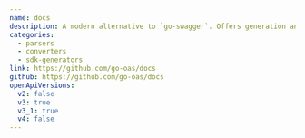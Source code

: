 ```yaml
---
name: docs
description: A modern alternative to `go-swagger`. Offers generation and parsing of OpenAPI Specs, depending on the usage.
categories:
  - parsers
  - converters
  - sdk-generators
link: https://github.com/go-oas/docs
github: https://github.com/go-oas/docs
openApiVersions:
  v2: false
  v3: true
  v3_1: true
  v4: false
---
```

